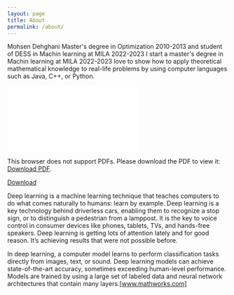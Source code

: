 ```yaml
---
layout: page
title: About
permalink: /about/
---
```

Mohsen Dehghani Master's degree in Optimization 2010-2013 and student of DESS in Machin learning at MILA 2022-2023 I start a master's degree in Machin learning at MILA 2022-2023 love to show how to apply theoretical mathematical knowledge to real-life problems by using computer languages such as Java, C++, or Python.


<object data="/assets/Resume_Mohsen_Dehghani.pdf" type="application/pdf" width="700px" height="700px">
    <embed src="/assets/Resume_Mohsen_Dehghani.pdf">
        <p>This browser does not support PDFs. Please download the PDF to view it: <a href="http://yoursite.com/the.pdf">Download PDF</a>.</p>
    </embed>
</object>

<a href="/assets/Resume_Mohsen_Dehghani.pdf" title="Resume" download>Download</a>

Deep learning is a machine learning technique that teaches computers to do what comes naturally to humans: learn by example. Deep learning is a key technology behind driverless cars, enabling them to recognize a stop sign, or to distinguish a pedestrian from a lamppost. It is the key to voice control in consumer devices like phones, tablets, TVs, and hands-free speakers. Deep learning is getting lots of attention lately and for good reason. It’s achieving results that were not possible before.

In deep learning, a computer model learns to perform classification tasks directly from images, text, or sound. Deep learning models can achieve state-of-the-art accuracy, sometimes exceeding human-level performance. Models are trained by using a large set of labeled data and neural network architectures that contain many layers.[www.mathworks.com]